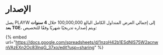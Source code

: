 # الإصدار

يصل PLAYW إلى إجمالي العرض المتداول الكامل البالغ 100,000,000 خلال **4 سنوات بعد TGE**، ويتم إصداره تدريجيًا شهريًا وفقًا للتخصيص:

{% embed url="https://docs.google.com/spreadsheets/d/1nzoH42b1ESdNIS75W2acnwnVAzEXn2Oc83lnqG_37xo/edit?usp=sharing" %}
